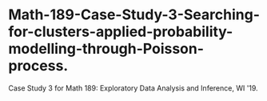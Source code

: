 # Math-189-Case-Study-3-Searching-for-clusters-applied-probability-modelling-through-Poisson-process.
Case Study 3 for Math 189: Exploratory Data Analysis and Inference, WI '19.

